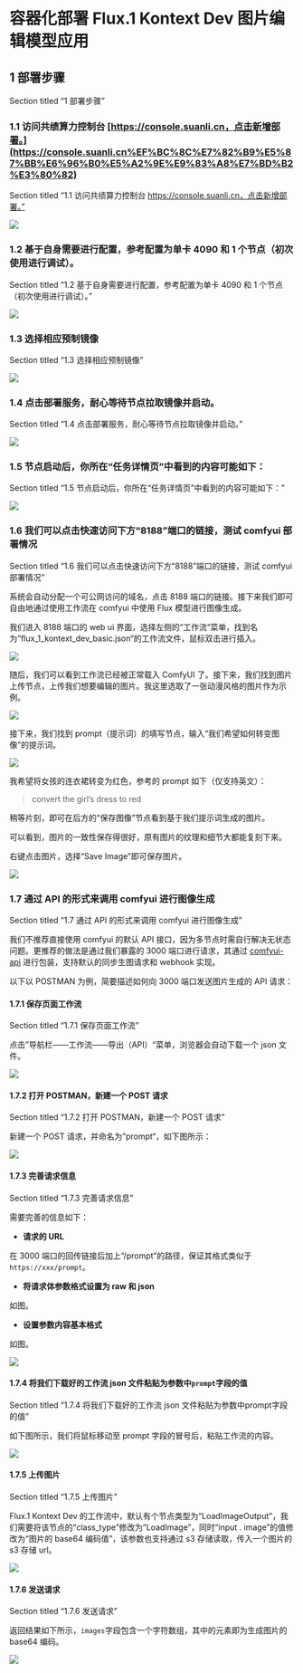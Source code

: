 # 容器化部署 Flux.1 Kontext Dev 图片编辑模型应用

## 1 部署步骤

Section titled “1 部署步骤”

### 1.1 访问共绩算力控制台 [https://console.suanli.cn，点击新增部署。](https://console.suanli.cn%EF%BC%8C%E7%82%B9%E5%87%BB%E6%96%B0%E5%A2%9E%E9%83%A8%E7%BD%B2%E3%80%82)

Section titled “1.1 访问共绩算力控制台 https://console.suanli.cn，点击新增部署。”

![](https://www.gongjiyun.com/assets/WSwRb6anMotSYlxaysiciJNAnma.png)

### 1.2 基于自身需要进行配置，参考配置为单卡 4090 和 1 个节点（初次使用进行调试）。

Section titled “1.2 基于自身需要进行配置，参考配置为单卡 4090 和 1 个节点（初次使用进行调试）。”

![](https://www.gongjiyun.com/assets/TT54bFqlWoAYuLxZW61cjDoBnrh.png)

### 1.3 选择相应预制镜像

Section titled “1.3 选择相应预制镜像”

![](https://www.gongjiyun.com/assets/KhBzbpIRMoykeBxHrPZcwskinGt.png)

### 1.4 点击部署服务，耐心等待节点拉取镜像并启动。

Section titled “1.4 点击部署服务，耐心等待节点拉取镜像并启动。”

![](https://www.gongjiyun.com/assets/MBXkb0tEVoWFC4xMmH4ctTpknyf.png)

### 1.5 节点启动后，你所在“任务详情页”中看到的内容可能如下：

Section titled “1.5 节点启动后，你所在“任务详情页”中看到的内容可能如下：”

![](https://www.gongjiyun.com/assets/UTPbb0wpgoZ21wxFcdNcmyrlnEh.png)

### 1.6 我们可以点击快速访问下方“8188”端口的链接，测试 comfyui 部署情况

Section titled “1.6 我们可以点击快速访问下方“8188”端口的链接，测试 comfyui 部署情况”

系统会自动分配一个可公网访问的域名，点击 8188 端口的链接。接下来我们即可自由地通过使用工作流在 comfyui 中使用 Flux 模型进行图像生成。

我们进入 8188 端口的 web ui 界面，选择左侧的“工作流“菜单，找到名为”flux_1_kontext_dev_basic.json“的工作流文件，鼠标双击进行插入。

![](https://www.gongjiyun.com/assets/OhpKbc3Tso6Ye6xIPTKc1Ll7nZX.png)

随后，我们可以看到工作流已经被正常载入 ComfyUI 了。接下来，我们找到图片上传节点，上传我们想要编辑的图片。我这里选取了一张动漫风格的图片作为示例。

![](https://www.gongjiyun.com/assets/K21db8nWWoItqXx6zx6cXK4Ynxg.png)

接下来，我们找到 prompt（提示词）的填写节点，输入“我们希望如何转变图像”的提示词。

![](https://www.gongjiyun.com/assets/ZVjebo7SJoBKG7xcTPtc1ElPn9b.png)

我希望将女孩的连衣裙转变为红色，参考的 prompt 如下（仅支持英文）：

> convert the girl’s dress to red

稍等片刻，即可在后方的“保存图像”节点看到基于我们提示词生成的图片。

可以看到，图片的一致性保存得很好，原有图片的纹理和细节大都能复刻下来。

右键点击图片，选择“Save Image”即可保存图片。

![](https://www.gongjiyun.com/assets/DV8Obyiipopw0kxSV0ucHMA7njb.png)

### 1.7 通过 API 的形式来调用 comfyui 进行图像生成

Section titled “1.7 通过 API 的形式来调用 comfyui 进行图像生成”

我们不推荐直接使用 comfyui 的默认 API 接口，因为多节点时需自行解决无状态问题。更推荐的做法是通过我们暴露的 3000 端口进行请求，其通过 [comfyui-api](https://github.com/SaladTechnologies/comfyui-api?tab=readme-ov-file) 进行包装，支持默认的同步生图请求和 webhook 实现。

以下以 POSTMAN 为例，简要描述如何向 3000 端口发送图片生成的 API 请求：

#### 1.7.1 保存页面工作流

Section titled “1.7.1 保存页面工作流”

点击”导航栏——工作流——导出（API）“菜单，浏览器会自动下载一个 json 文件。

![](https://www.gongjiyun.com/assets/YJ9lb79SfoAW52xOkc9cpt9fnb8.png)

#### 1.7.2 打开 POSTMAN，新建一个 POST 请求

Section titled “1.7.2 打开 POSTMAN，新建一个 POST 请求”

新建一个 POST 请求，并命名为”prompt“，如下图所示：

![](https://www.gongjiyun.com/assets/SwP3bAPxCo8RHKxQowpcw6vpnre.png)

#### 1.7.3 完善请求信息

Section titled “1.7.3 完善请求信息”

需要完善的信息如下：

  * **请求的 URL**



在 3000 端口的回传链接后加上“/prompt”的路径，保证其格式类似于`https://xxx/prompt`。

  * **将请求体参数格式设置为 raw 和 json**



如图。

  * **设置参数内容基本格式**



如图。

![](https://www.gongjiyun.com/assets/ZSN4bTImLoSDfyxr1vLcWHtMnFe.png)

#### 1.7.4 将我们下载好的工作流 json 文件粘贴为参数中`prompt`字段的值

Section titled “1.7.4 将我们下载好的工作流 json 文件粘贴为参数中prompt字段的值”

如下图所示，我们将鼠标移动至 prompt 字段的冒号后，粘贴工作流的内容。

![](https://www.gongjiyun.com/assets/FuoAbRVVzoeKi4xXSsUcUQqanXt.png)

#### 1.7.5 上传图片

Section titled “1.7.5 上传图片”

Flux.1 Kontext Dev 的工作流中，默认有个节点类型为“LoadImageOutput”，我们需要将该节点的“class_type”修改为”LoadImage”，同时“input . image”的值修改为“图片的 base64 编码值”，该参数也支持通过 s3 存储读取，传入一个图片的 s3 存储 url。

![](https://www.gongjiyun.com/assets/GtUzbe4UFo7yWyxVGLHcHwopnTf.png)

#### 1.7.6 发送请求

Section titled “1.7.6 发送请求”

返回结果如下所示，`images`字段包含一个字符数组，其中的元素即为生成图片的 base64 编码。

![](https://www.gongjiyun.com/assets/JT7xbbP9noz60xx1wSTcJMCknOt.png)
